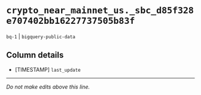 # `crypto_near_mainnet_us._sbc_d85f328e707402bb16227737505b83f`
`bq-1` | `bigquery-public-data`

## Column details
* [TIMESTAMP] `last_update`

-------------------------------------------------------------------------------
*Do not make edits above this line.*
